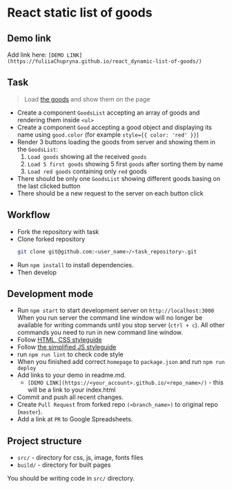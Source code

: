 # React static list of goods

## Demo link
Add link here: `[DEMO LINK](https://YuliiaChupryna.github.io/react_dynamic-list-of-goods/)`

## Task
> Load [the goods](https://mate-academy.github.io/react_dynamic-list-of-goods/goods.json) and show them on the page

- Create a component `GoodsList` accepting an array of goods and rendering them inside `<ul>`
- Create a component `Good` accepting a good object and displaying its name using `good.color`
  (for example `style={{ color: 'red' }}`)
- Render 3 buttons loading the goods from server and showing them in the `GoodsList`:
    1. `Load goods` showing all the received `goods`
    1. `Load 5 first goods` showing 5 first `goods` after sorting them by name
    1. `Load red goods` containing only `red` goods
- There should be only one `GoodsList` showing different goods basing on the last clicked button
- There should be a new request to the server on each button click

## Workflow
- Fork the repository with task
- Clone forked repository
    ```bash
    git clone git@github.com:<user_name>/<task_repository>.git
    ```
- Run `npm install` to install dependencies.
- Then develop

## Development mode
- Run `npm start` to start development server on `http://localhost:3000`
    When you run server the command line window will no longer be available for
    writing commands until you stop server (`ctrl + c`). All other commands you
    need to run in new command line window.
- Follow [HTML, CSS styleguide](https://mate-academy.github.io/style-guides/htmlcss.html)
- Follow [the simplified JS styleguide](https://mate-academy.github.io/style-guides/javascript-standard-modified)
- run `npm run lint` to check code style
- When you finished add correct `homepage` to `package.json` and run `npm run deploy`
- Add links to your demo in readme.md.
  - `[DEMO LINK](https://<your_account>.github.io/<repo_name>/)` - this will be a
  link to your index.html
- Commit and push all recent changes.
- Create `Pull Request` from forked repo `(<branch_name>)` to original repo
(`master`).
- Add a link at `PR` to Google Spreadsheets.

## Project structure
- `src/` - directory for css, js, image, fonts files
- `build/` - directory for built pages

You should be writing code in `src/` directory.
